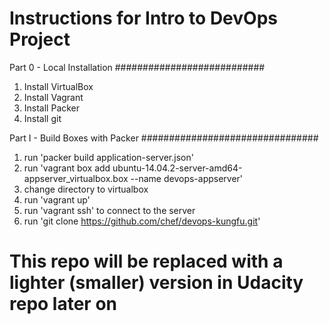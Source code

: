 Instructions for Intro to DevOps Project
========================================

Part 0 - Local Installation
###########################

1. Install VirtualBox
2. Install Vagrant
3. Install Packer
4. Install git

Part I - Build Boxes with Packer
################################

1. run 'packer build application-server.json'
2. run 'vagrant box add ubuntu-14.04.2-server-amd64-appserver_virtualbox.box --name devops-appserver'
3. change directory to virtualbox
4. run 'vagrant up'
5. run 'vagrant ssh' to connect to the server
6. run 'git clone https://github.com/chef/devops-kungfu.git' 
# This repo will be replaced with a lighter (smaller) version in Udacity repo later on

